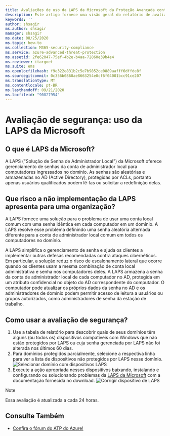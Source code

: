 ```yaml
---
title: Avaliações de uso da LAPS da Microsoft da Proteção Avançada contra Ameaças do Azure
description: Este artigo fornece uma visão geral do relatório de avaliação da postura de segurança da identidade de uso da LAPS da Microsoft do ATP do Azure.
keywords: ''
author: shsagir
ms.author: shsagir
manager: shsagir
ms.date: 08/25/2020
ms.topic: how-to
ms.collection: M365-security-compliance
ms.service: azure-advanced-threat-protection
ms.assetid: 2fe62047-75ef-4b2e-b4aa-72860e39b4e4
ms.reviewer: itargoet
ms.suite: ems
ms.openlocfilehash: f9e322e831b2c5e7b9852ce0889aafff6dffde8f
ms.sourcegitcommit: 0c356b0860ae8663254e0cf6f04001bcc91ce207
ms.translationtype: MT
ms.contentlocale: pt-BR
ms.lasthandoff: 09/21/2020
ms.locfileid: "90827954"
---
```

# <a name="security-assessment-microsoft-laps-usage"></a>Avaliação de segurança: uso da LAPS da Microsoft

## <a name="what-is-microsoft-laps"></a>O que é LAPS da Microsoft?

A LAPS ("Solução de Senha de Administrador Local") da Microsoft oferece gerenciamento de senhas da conta de administrador local para computadores ingressados no domínio. As senhas são aleatórias e armazenadas no AD (Active Directory), protegidas por ACLs, portanto apenas usuários qualificados podem lê-las ou solicitar a redefinição delas.

## <a name="what-risk-does-not-implementing-laps-pose-to-an-organization"></a>Que risco a não implementação da LAPS apresenta para uma organização?

A LAPS fornece uma solução para o problema de usar uma conta local comum com uma senha idêntica em cada computador em um domínio. A LAPS resolve esse problema definindo uma senha aleatória alternada diferente para a conta de administrador local comum em todos os computadores no domínio.

A LAPS simplifica o gerenciamento de senha e ajuda os clientes a implementar outras defesas recomendadas contra ataques cibernéticos. Em particular, a solução reduz o risco de escalonamento lateral que ocorre quando os clientes usam a mesma combinação de conta local administrativa e senha nos computadores deles. A LAPS armazena a senha da conta de administrador local de cada computador no AD, protegida em um atributo confidencial no objeto do AD correspondente do computador. O computador pode atualizar os próprios dados da senha no AD e os administradores de domínio podem permitir acesso de leitura a usuários ou grupos autorizados, como administradores de senha da estação de trabalho.

## <a name="how-do-i-use-this-security-assessment"></a>Como usar a avaliação de segurança?

1. Use a tabela de relatório para descobrir quais de seus domínios têm alguns (ou todos os) dispositivos compatíveis com Windows que não estão protegidos por LAPS ou cuja senha gerenciada por LAPS não foi alterada nos últimos 60 dias.
1. Para domínios protegidos parcialmente, selecione a respectiva linha para ver a lista de dispositivos não protegidos por LAPS nesse domínio.
    ![Selecionar domínio com dispositivos LAPS](media/atp-cas-isp-laps-1.png)
1. Execute a ação apropriada nesses dispositivos baixando, instalando e configurando ou solucionando problemas da [LAPS da Microsoft](https://go.microsoft.com/fwlink/?linkid=2104282) com a documentação fornecida no download.
    ![Corrigir dispositivo de LAPS](media/atp-cas-isp-laps-2.png)

> [!NOTE]
> Essa avaliação é atualizada a cada 24 horas.

## <a name="see-also"></a>Consulte Também

- [Confira o fórum do ATP do Azure!](https://aka.ms/azureatpcommunity)
